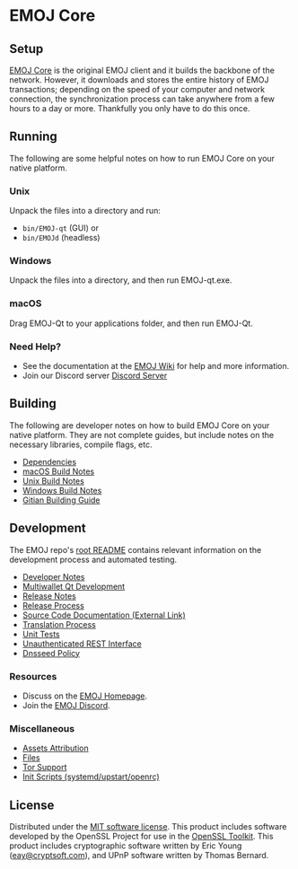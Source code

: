 EMOJ Core
=============

Setup
---------------------
[EMOJ Core](https://emojiproject.net/) is the original EMOJ client and it builds the backbone of the network. However, it downloads and stores the entire history of EMOJ transactions; depending on the speed of your computer and network connection, the synchronization process can take anywhere from a few hours to a day or more. Thankfully you only have to do this once.

Running
---------------------
The following are some helpful notes on how to run EMOJ Core on your native platform.

### Unix

Unpack the files into a directory and run:

- `bin/EMOJ-qt` (GUI) or
- `bin/EMOJd` (headless)

### Windows

Unpack the files into a directory, and then run EMOJ-qt.exe.

### macOS

Drag EMOJ-Qt to your applications folder, and then run EMOJ-Qt.

### Need Help?

* See the documentation at the [EMOJ Wiki](https://github.com/emojiproject/EMOJ)
for help and more information.
* Join our Discord server [Discord Server](https://discord.gg/pkXZhr9c9Q)

Building
---------------------
The following are developer notes on how to build EMOJ Core on your native platform. They are not complete guides, but include notes on the necessary libraries, compile flags, etc.

- [Dependencies](dependencies.md)
- [macOS Build Notes](build-osx.md)
- [Unix Build Notes](build-unix.md)
- [Windows Build Notes](build-windows.md)
- [Gitian Building Guide](gitian-building.md)

Development
---------------------
The EMOJ repo's [root README](/README.md) contains relevant information on the development process and automated testing.

- [Developer Notes](developer-notes.md)
- [Multiwallet Qt Development](multiwallet-qt.md)
- [Release Notes](release-notes.md)
- [Release Process](release-process.md)
- [Source Code Documentation (External Link)](https://github.com/emojiproject/EMOJ)
- [Translation Process](translation_process.md)
- [Unit Tests](unit-tests.md)
- [Unauthenticated REST Interface](REST-interface.md)
- [Dnsseed Policy](dnsseed-policy.md)

### Resources
* Discuss on the [EMOJ Homepage](https://github.com/emojiproject/EMOJ).
* Join the [EMOJ Discord](https://discord.gg/pkXZhr9c9Q).

### Miscellaneous
- [Assets Attribution](assets-attribution.md)
- [Files](files.md)
- [Tor Support](tor.md)
- [Init Scripts (systemd/upstart/openrc)](init.md)

License
---------------------
Distributed under the [MIT software license](/COPYING).
This product includes software developed by the OpenSSL Project for use in the [OpenSSL Toolkit](https://www.openssl.org/). This product includes
cryptographic software written by Eric Young ([eay@cryptsoft.com](mailto:eay@cryptsoft.com)), and UPnP software written by Thomas Bernard.
